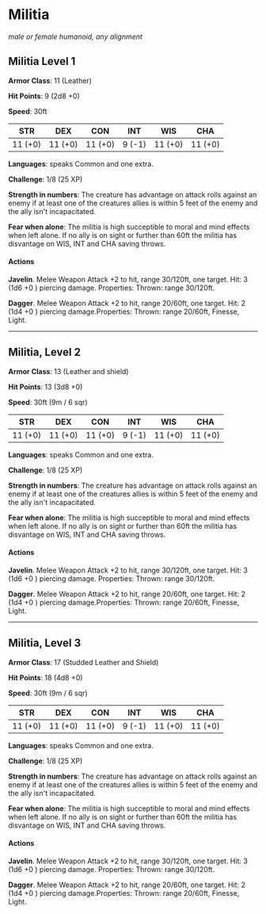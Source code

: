 # Militia
*male or female humanoid, any alignment*

## Militia Level 1
**Armor Class**: 11 (Leather)

**Hit Points**: 9 (2d8 +0)

**Speed**: 30ft

**STR**|**DEX**|**CON**|**INT**|**WIS**|**CHA**
-------|-------|-------|-------|-------|-------
11 (+0)|11 (+0)|11 (+0)|9 (-1) |11 (+0)|11 (+0)

**Languages**: speaks Common and one extra.

**Challenge**: 1/8 (25 XP) 

**Strength in numbers**: The creature has advantage on attack rolls against an enemy if at least one of the creatures allies is within 5 feet of the enemy and the ally isn't incapacitated.

**Fear when alone**: The militia is high succeptible to moral and mind effects when left alone. If no ally is on sight or further than 60ft the militia has disvantage on WIS, INT and CHA saving throws.

#### Actions
**Javelin**. Melee Weapon Attack +2 to hit, range 30/120ft, one target. Hit: 3 (1d6 +0 ) piercing damage. Properties: Thrown: range 30/120ft.

**Dagger**. Melee Weapon Attack +2 to hit, range 20/60ft, one target. Hit: 2 (1d4 +0 ) piercing damage.Properties: Thrown: range 20/60ft, Finesse, Light.

---

## Militia, Level 2
**Armor Class**: 13 (Leather and shield)

**Hit Points**: 13 (3d8 +0)

**Speed**: 30ft (9m / 6 sqr)

**STR**|**DEX**|**CON**|**INT**|**WIS**|**CHA**
-------|-------|-------|-------|-------|-------
11 (+0)|11 (+0)|11 (+0)|9 (-1) |11 (+0)|11 (+0)

**Languages**: speaks Common and one extra.

**Challenge**: 1/8 (25 XP) 

**Strength in numbers**: The creature has advantage on attack rolls against an enemy if at least one of the creatures allies is within 5 feet of the enemy and the ally isn't incapacitated.

**Fear when alone**: The militia is high succeptible to moral and mind effects when left alone. If no ally is on sight or further than 60ft the militia has disvantage on WIS, INT and CHA saving throws.

#### Actions
**Javelin**. Melee Weapon Attack +2 to hit, range 30/120ft, one target. Hit: 3 (1d6 +0 ) piercing damage. Properties: Thrown: range 30/120ft.

**Dagger**. Melee Weapon Attack +2 to hit, range 20/60ft, one target. Hit: 2 (1d4 +0 ) piercing damage.Properties: Thrown: range 20/60ft, Finesse, Light.

---

## Militia, Level 3
**Armor Class**: 17 (Studded Leather and Shield)

**Hit Points**: 18 (4d8 +0)

**Speed**: 30ft (9m / 6 sqr)

**STR**|**DEX**|**CON**|**INT**|**WIS**|**CHA**
-------|-------|-------|-------|-------|-------
11 (+0)|11 (+0)|11 (+0)|9 (-1) |11 (+0)|11 (+0)

**Languages**: speaks Common and one extra.

**Challenge**: 1/8 (25 XP) 

**Strength in numbers**: The creature has advantage on attack rolls against an enemy if at least one of the creatures allies is within 5 feet of the enemy and the ally isn't incapacitated.

**Fear when alone**: The militia is high succeptible to moral and mind effects when left alone. If no ally is on sight or further than 60ft the militia has disvantage on WIS, INT and CHA saving throws.

#### Actions
**Javelin**. Melee Weapon Attack +2 to hit, range 30/120ft, one target. Hit: 3 (1d6 +0 ) piercing damage. Properties: Thrown: range 30/120ft.

**Dagger**. Melee Weapon Attack +2 to hit, range 20/60ft, one target. Hit: 2 (1d4 +0 ) piercing damage.Properties: Thrown: range 20/60ft, Finesse, Light.

